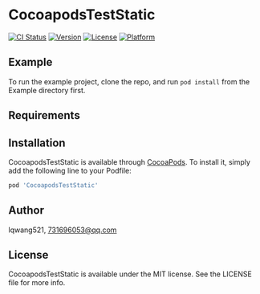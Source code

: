 # CocoapodsTestStatic

[![CI Status](https://img.shields.io/travis/lqwang521/CocoapodsTestStatic.svg?style=flat)](https://travis-ci.org/lqwang521/CocoapodsTestStatic)
[![Version](https://img.shields.io/cocoapods/v/CocoapodsTestStatic.svg?style=flat)](https://cocoapods.org/pods/CocoapodsTestStatic)
[![License](https://img.shields.io/cocoapods/l/CocoapodsTestStatic.svg?style=flat)](https://cocoapods.org/pods/CocoapodsTestStatic)
[![Platform](https://img.shields.io/cocoapods/p/CocoapodsTestStatic.svg?style=flat)](https://cocoapods.org/pods/CocoapodsTestStatic)

## Example

To run the example project, clone the repo, and run `pod install` from the Example directory first.

## Requirements

## Installation

CocoapodsTestStatic is available through [CocoaPods](https://cocoapods.org). To install
it, simply add the following line to your Podfile:

```ruby
pod 'CocoapodsTestStatic'
```

## Author

lqwang521, 731696053@qq.com

## License

CocoapodsTestStatic is available under the MIT license. See the LICENSE file for more info.

